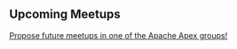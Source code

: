 ## Upcoming Meetups


<div id="1458176353510"></div>
<script src="//ajax.googleapis.com/ajax/libs/jquery/1.7.1/jquery.min.js"></script>
<script>jQuery.noConflict();</script>
<script>
  jQuery(function() {
    var scripts = ["var%20%24parameters%20%3D%20%7B%22topic%22%3A%22apache-apex%22%2C%22width%22%3A%22250%22%2C%22height%22%3A%221000%22%7D%3B%0Avar%20%24queries%20%3D%20%7B%20events%3A%20function%28%29%20%7B%20return%20%22https%3A//api.meetup.com/2/open_events%3Fand_text%3DFalse%26offset%3D0%26format%3Djson%26limited_events%3DFalse%26sig%3D3b7decaeff772cd10cb65730b81a845f8533cc8b%26topic%3Dapache-apex%26callback%3D%3F%26page%3D1000%26radius%3D25.0%26sig_id%3D87819142%26desc%3DFalse%26status%3Dupcoming%26_%3D1458176351397%26user_agent%3Dmeetup.widget%3Amug_stats%22%3B%20%7D%20%7D%3B%0A","%0Amup_widget.with_jquery%28function%28%24%2Cctx%29%7Bvar%20group%3D%27%27%2Cmonths%3D%5B%27Jan%27%2C%27Feb%27%2C%27Mar%27%2C%27Apr%27%2C%27May%27%2C%27Jun%27%2C%27Jul%27%2C%27Aug%27%2C%27Sep%27%2C%27Oct%27%2C%27Nov%27%2C%27Dec%27%5D%2CaddLink%3Dfunction%28content%2Clink%29%7Breturn%27%3Ca%20target%3D%22_blank%22%20href%3D%22%27+link+%27%22%3E%27+content+%27%3C/a%3E%27%3B%7D%2CaddLeadingZero%3Dfunction%28num%29%7Breturn%28num%3C10%29%3F%28%270%27+num%29%3Anum%3B%7D%2CgetFormattedDate%3Dfunction%28millis%29%7Bvar%20date%3Dnew%20Date%28millis%29%3Breturn%20months%5Bdate.getMonth%28%29%5D+%27%20%27+addLeadingZero%28date.getDate%28%29%29+%27%2C%20%27+date.getFullYear%28%29.toString%28%29%3B%7D%3B%24.getJSON%28%24queries.events%28%29%2Cfunction%28data%29%7Bif%28data.status%26%26data.status.match%28/%5E200/%29%3D%3Dnull%29%7Bconsole.log%28%22Error%20loading%20Meetups%20events%3A%20%22%2Cdata.status+%22%3A%20%22+data.details%29%3B%7Delse%7Bif%28data.results.length%3E0%29%7Bvar%20venueNameSortOrder%3D%5B%27Live%20Webcast%27%2C%27Webinar%27%2C%27Webcast%27%5D%3Bdata.results.sort%28function%28a%2Cb%29%7Bif%28a.time%3Eb.time%29%7Breturn%201%3B%7Dif%28a.time%3Cb.time%29%7Breturn-1%3B%7Dif%28a.time%3D%3D%3Db.time%29%7Bif%28a.venue%26%26a.venue.name%26%26b.venue%26%26b.venue.name%29%7Breturn%20venueNameSortOrder.indexOf%28a.venue.name%29-venueNameSortOrder.indexOf%28b.venue.name%29%3B%7Dreturn%200%3B%7Dreturn%200%3B%7D%29%3Bvar%20uniqueEventsByKey%3D%7B%7D%3Bfor%28var%20i%3D0%3Bi%3Cdata.results.length%3Bi++%29%7Bvar%20event%3Ddata.results%5Bi%5D%3Bconsole.log%28event%29%3Bvar%20venue%3Devent.venue%3Bvar%20city%3D%28venue%26%26venue.city%29%3Fvenue.city%3A%27TBD%27%3Bvar%20state_country%3D%28venue%29%3Fvenue.state%7C%7Cvenue.country%3A%27%27%3Bvar%20location%3D%28state_country%29%3Fcity+%22%2C%20%22+state_country.toUpperCase%28%29%3Acity%3Bevent.location%3Dlocation%3Bvar%20eventKey%3Devent.time%3Fevent.time%3Aevent.name%3Bif%28uniqueEventsByKey%5BeventKey%5D%29%7Bconsole.log%28%22DUPLICATE%20EVENT%20%28skipped%29%3A%20%22%2Cevent.event_url%2C%22%20matches%20previous%20event%20%22%2CuniqueEventsByKey%5BeventKey%5D.event_url%2C%22%20with%20date%3A%22%2CgetFormattedDate%28event.time%29%2C%22%20and%20name%20%22%2Cevent.name%29%3B%7Delse%7BuniqueEventsByKey%5BeventKey%5D%3Devent%3B%24%28%27.next-events%27%2Cctx%29.append%28%27%3Cp%3E%27+addLink%28getFormattedDate%28event.time%29+%22%20-%20%22+event.location%2Cevent.event_url%29+%22%20-%20%22+event.name+%22%3C/p%3E%22%29%3B%7D%7D%7D%7D%7D%29%3B%7D%29%3B"];
    jQuery("#1458176353510").append(unescape("%3Clink%20rel%3D%22stylesheet%22%20type%3D%22text/css%22%20href%3D%22https%3A//a248.e.akamai.net/secure.meetupstatic.com/style/widget.css%22/%3E%0A%0A%3C/head%3E%3Cdiv%20class%3D%22next-events%22%3E%3C/div%3E"));
    var mup_widget = {
      with_jquery: function(block) {
        block(jQuery, document.getElementById("1458176353510"));
      }
    };
    for (i in scripts) { eval(unescape(scripts[i])) }
  });
</script>



[Propose future meetups in one of the Apache Apex groups!](http://apache-apex.meetup.com/)